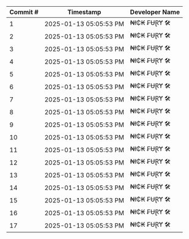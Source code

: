 | Commit # | Timestamp           | Developer Name       |
|----------|---------------------|----------------------|
| 1        | 2025-01-13 05:05:53 PM | ₦ł₵₭ ₣ɄⱤɎ 🛠️        |
| 2        | 2025-01-13 05:05:53 PM | ₦ł₵₭ ₣ɄⱤɎ 🛠️        |
| 3        | 2025-01-13 05:05:53 PM | ₦ł₵₭ ₣ɄⱤɎ 🛠️        |
| 4        | 2025-01-13 05:05:53 PM | ₦ł₵₭ ₣ɄⱤɎ 🛠️        |
| 5        | 2025-01-13 05:05:53 PM | ₦ł₵₭ ₣ɄⱤɎ 🛠️        |
| 6        | 2025-01-13 05:05:53 PM | ₦ł₵₭ ₣ɄⱤɎ 🛠️        |
| 7        | 2025-01-13 05:05:53 PM | ₦ł₵₭ ₣ɄⱤɎ 🛠️        |
| 8        | 2025-01-13 05:05:53 PM | ₦ł₵₭ ₣ɄⱤɎ 🛠️        |
| 9        | 2025-01-13 05:05:53 PM | ₦ł₵₭ ₣ɄⱤɎ 🛠️        |
| 10       | 2025-01-13 05:05:53 PM | ₦ł₵₭ ₣ɄⱤɎ 🛠️        |
| 11       | 2025-01-13 05:05:53 PM | ₦ł₵₭ ₣ɄⱤɎ 🛠️        |
| 12       | 2025-01-13 05:05:53 PM | ₦ł₵₭ ₣ɄⱤɎ 🛠️        |
| 13       | 2025-01-13 05:05:53 PM | ₦ł₵₭ ₣ɄⱤɎ 🛠️        |
| 14       | 2025-01-13 05:05:53 PM | ₦ł₵₭ ₣ɄⱤɎ 🛠️        |
| 15       | 2025-01-13 05:05:53 PM | ₦ł₵₭ ₣ɄⱤɎ 🛠️        |
| 16       | 2025-01-13 05:05:53 PM | ₦ł₵₭ ₣ɄⱤɎ 🛠️        |
| 17       | 2025-01-13 05:05:53 PM | ₦ł₵₭ ₣ɄⱤɎ 🛠️        |
